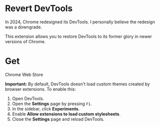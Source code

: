# Revert DevTools

In 2024, Chrome redesigned its DevTools. I personally believe the redesign was a downgrade.

This extension allows you to restore DevTools to its former glory in newer versions of Chrome.

# Get

Chrome Web Store

**Important:** By default, DevTools doesn't load custom themes created by browser extensions. To enable this:

1. Open DevTools.
2. Open the **Settings** page by pressing `F1`.
3. In the sidebar, click **Experiments**.
4. Enable **Allow extensions to load custom stylesheets**.
5. Close the **Settings** page and reload DevTools.

